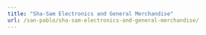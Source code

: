 ```yaml
---
title: "Sha-Sam Electronics and General Merchandise"
url: /san-pablo/sha-sam-electronics-and-general-merchandise/
---
```

